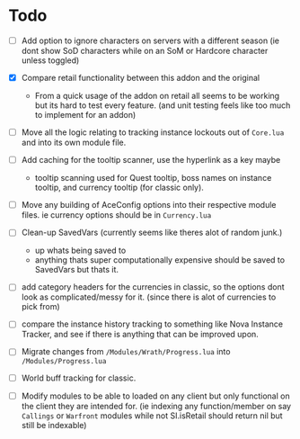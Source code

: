 # Todo

- [ ] Add option to ignore characters on servers with a different season (ie dont show SoD characters while on an SoM or Hardcore character unless toggled)

- [x] Compare retail functionality between this addon and the original
    - From a quick usage of the addon on retail all seems to be working but its hard to test every feature. (and unit testing feels like too much to implement for an addon)

- [ ] Move all the logic relating to tracking instance lockouts out of `Core.lua` and into its own module file. 

- [ ] Add caching for the tooltip scanner, use the hyperlink as a key maybe
    - tooltip scanning used for Quest tooltip, boss names on instance tooltip, and currency tooltip (for classic only).
 

- [ ] Move any building of AceConfig options into their respective module files. ie currency options should be in `Currency.lua`

- [ ] Clean-up SavedVars (currently seems like theres alot of random junk.)
    - up whats being saved to
    - anything thats super computationally expensive should be saved to SavedVars but thats it. 


- [ ] add category headers for the currencies in classic, so the options dont look as complicated/messy for it. (since there is alot of currencies to pick from)

- [ ] compare the instance history tracking to something like Nova Instance Tracker, and see if there is anything that can be improved upon.

- [ ] Migrate changes from `/Modules/Wrath/Progress.lua` into `/Modules/Progress.lua`

- [ ] World buff tracking for classic.

- [ ] Modify modules to be able to loaded on any client but only functional on the client they are intended for. (ie indexing any function/member on say `Callings` or `Warfront` modules while not SI.isRetail should return nil but still be indexable)
